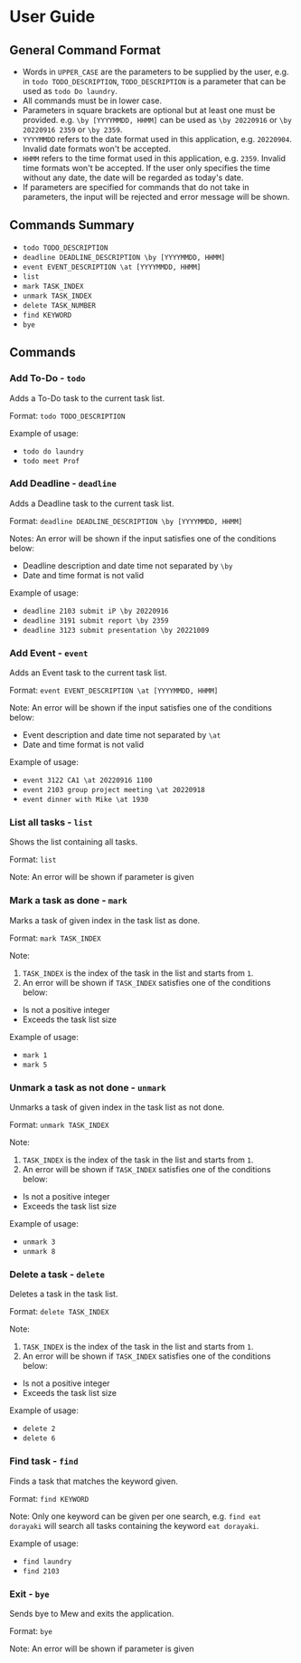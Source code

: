 # User Guide

## General Command Format
- Words in `UPPER_CASE` are the parameters to be supplied by the user, e.g. in `todo TODO_DESCRIPTION`, `TODO_DESCRIPTION` is a parameter that can be used as `todo Do laundry`.
- All commands must be in lower case.
- Parameters in square brackets are optional but at least one must be provided. e.g. `\by [YYYYMMDD, HHMM]` can be used as `\by 20220916` or `\by 20220916 2359` or `\by 2359`.
- `YYYYMMDD` refers to the date format used in this application, e.g. `20220904`. Invalid date formats won't be accepted.
- `HHMM` refers to the time format used in this application, e.g. `2359`. Invalid time formats won't be accepted. If the user only specifies the time without any date, the date will be regarded as today's date.
- If parameters are specified for commands that do not take in parameters, the input will be rejected and error message will be shown.

## Commands Summary
- `todo TODO_DESCRIPTION`
- `deadline DEADLINE_DESCRIPTION \by [YYYYMMDD, HHMM]`
- `event EVENT_DESCRIPTION \at [YYYYMMDD, HHMM]`
- `list`
- `mark TASK_INDEX`
- `unmark TASK_INDEX`
- `delete TASK_NUMBER`
- `find KEYWORD`
- `bye`

## Commands

### Add To-Do - `todo`

Adds a To-Do task to the current task list.

Format: `todo TODO_DESCRIPTION`

Example of usage: 

- `todo do laundry`
- `todo meet Prof`

### Add Deadline - `deadline`

Adds a Deadline task to the current task list.

Format: `deadline DEADLINE_DESCRIPTION \by [YYYYMMDD, HHMM]`

Notes:
An error will be shown if the input satisfies one of the conditions below:
- Deadline description and date time not separated by `\by`
- Date and time format is not valid


Example of usage:
- `deadline 2103 submit iP \by 20220916`
- `deadline 3191 submit report \by 2359`
- `deadline 3123 submit presentation \by 20221009`

### Add Event - `event`

Adds an Event task to the current task list.

Format: `event EVENT_DESCRIPTION \at [YYYYMMDD, HHMM]`

Note:
An error will be shown if the input satisfies one of the conditions below:
- Event description and date time not separated by `\at`
- Date and time format is not valid


Example of usage:
- `event 3122 CA1 \at 20220916 1100`
- `event 2103 group project meeting \at 20220918`
- `event dinner with Mike \at 1930`

### List all tasks - `list`

Shows the list containing all tasks.

Format: `list`

Note:
An error will be shown if parameter is given

### Mark a task as done - `mark`

Marks a task of given index in the task list as done.

Format: `mark TASK_INDEX`

Note:
1. `TASK_INDEX` is the index of the task in the list and starts from `1`.
1. An error will be shown if `TASK_INDEX` satisfies one of the conditions below:
- Is not a positive integer
- Exceeds the task list size

Example of usage:
- `mark 1`
- `mark 5`

###  Unmark a task as not done - `unmark`

Unmarks a task of given index in the task list as not done.

Format: `unmark TASK_INDEX`

Note:
1. `TASK_INDEX` is the index of the task in the list and starts from `1`.
1. An error will be shown if `TASK_INDEX` satisfies one of the conditions below:
- Is not a positive integer
- Exceeds the task list size

Example of usage:
- `unmark 3`
- `unmark 8`

### Delete a task - `delete`

Deletes a task in the task list.

Format: `delete TASK_INDEX`

Note:
1. `TASK_INDEX` is the index of the task in the list and starts from `1`.
1. An error will be shown if `TASK_INDEX` satisfies one of the conditions below:
- Is not a positive integer
- Exceeds the task list size

Example of usage:
- `delete 2`
- `delete 6`

### Find task - `find`

Finds a task that matches the keyword given.

Format: `find KEYWORD`

Note:
Only one keyword can be given per one search, e.g. `find eat dorayaki` will search all tasks containing the keyword `eat dorayaki`.

Example of usage:
- `find laundry`
- `find 2103`

### Exit - `bye`

Sends bye to Mew and exits the application.

Format: `bye`

Note:
An error will be shown if parameter is given
